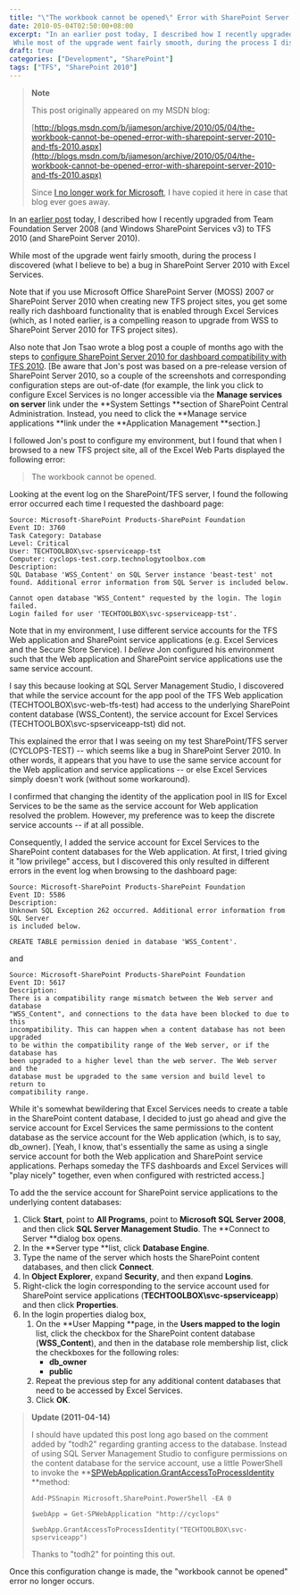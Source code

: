 ```yaml
---
title: "\"The workbook cannot be opened\" Error with SharePoint Server 2010 (and TFS 2010)"
date: 2010-05-04T02:50:00+08:00
excerpt: "In an earlier post today, I described how I recently upgraded from Team Foundation Server 2008 (and Windows SharePoint Services v3) to TFS 2010 (and SharePoint Server 2010). 
 While most of the upgrade went fairly smooth, during the process I discovered..."
draft: true
categories: ["Development", "SharePoint"]
tags: ["TFS", "SharePoint 2010"]
---
```


> **Note**
> 
> This post originally appeared on my MSDN blog:  
>   
> 
> [http://blogs.msdn.com/b/jjameson/archive/2010/05/04/the-workbook-cannot-be-opened-error-with-sharepoint-server-2010-and-tfs-2010.aspx](http://blogs.msdn.com/b/jjameson/archive/2010/05/04/the-workbook-cannot-be-opened-error-with-sharepoint-server-2010-and-tfs-2010.aspx)
> 
> Since [I no longer work for Microsoft](/blog/jjameson/2011/09/02/last-day-with-microsoft), I have copied it here in case that blog ever goes away.


In an [earlier post](/blog/jjameson/2010/05/04/upgrade-team-foundation-server-2008-to-tfs-2010-and-sharepoint-server-2010-overview) today, I described how I recently upgraded from Team Foundation Server 2008 (and Windows SharePoint Services v3) to TFS 2010 (and SharePoint Server 2010).

While most of the upgrade went fairly smooth, during the process I discovered (what I believe to be) a bug in SharePoint Server 2010 with Excel Services.

Note that if you use Microsoft Office SharePoint Server (MOSS) 2007 or SharePoint Server 2010 when creating new TFS project sites, you get some really rich dashboard functionality that is enabled through Excel Services (which, as I noted earlier, is a compelling reason to upgrade from WSS to SharePoint Server 2010 for TFS project sites).

Also note that Jon Tsao wrote a blog post a couple of months ago with the steps to [configure SharePoint Server 2010 for dashboard compatibility with TFS 2010](http://blogs.msdn.com/team_foundation/archive/2010/03/06/configuring-sharepoint-server-2010-beta-for-dashboard-compatibility-with-tfs-2010-beta2-rc.aspx). [Be aware that Jon's post was based on a pre-release version of SharePoint Server 2010, so a couple of the screenshots and corresponding configuration steps are out-of-date (for example, the link you click to configure Excel Services is no longer accessible via the **Manage services on server** link under the **System Settings **section of SharePoint Central Administration. Instead, you need to click the **Manage service applications **link under the **Application Management **section.]

I followed Jon's post to configure my environment, but I found that when I browsed to a new TFS project site, all of the Excel Web Parts displayed the following error:


> The workbook cannot be opened.


Looking at the event log on the SharePoint/TFS server, I found the following error occurred each time I requested the dashboard page:



    Source: Microsoft-SharePoint Products-SharePoint Foundation
    Event ID: 3760
    Task Category: Database
    Level: Critical
    User: TECHTOOLBOX\svc-spserviceapp-tst
    Computer: cyclops-test.corp.technologytoolbox.com
    Description:
    SQL Database 'WSS_Content' on SQL Server instance 'beast-test' not found. Additional error information from SQL Server is included below.
    
    Cannot open database "WSS_Content" requested by the login. The login failed.
    Login failed for user 'TECHTOOLBOX\svc-spserviceapp-tst'.



Note that in my environment, I use different service accounts for the TFS Web application and SharePoint service applications (e.g. Excel Services and the Secure Store Service). I *believe* Jon configured his environment such that the Web application and SharePoint service applications use the same service account.

I say this because looking at SQL Server Management Studio, I discovered that while the service account for the app pool of the TFS Web application (TECHTOOLBOX\svc-web-tfs-test) had access to the underlying SharePoint content database (WSS\_Content), the service account for Excel Services (TECHTOOLBOX\svc-spserviceapp-tst) did not.

This explained the error that I was seeing on my test SharePoint/TFS server (CYCLOPS-TEST) -- which seems like a bug in SharePoint Server 2010. In other words, it appears that you have to use the same service account for the Web application and service applications -- or else Excel Services simply doesn't work (without some workaround).

I confirmed that changing the identity of the application pool in IIS for Excel Services to be the same as the service account for Web application resolved the problem. However, my preference was to keep the discrete service accounts -- if at all possible.

Consequently, I added the service account for Excel Services to the SharePoint content databases for the Web application. At first, I tried giving it "low privilege" access, but I discovered this only resulted in different errors in the event log when browsing to the dashboard page:



    Source: Microsoft-SharePoint Products-SharePoint Foundation
    Event ID: 5586
    Description:
    Unknown SQL Exception 262 occurred. Additional error information from SQL Server 
    is included below.
    
    CREATE TABLE permission denied in database 'WSS_Content'.



and



    Source: Microsoft-SharePoint Products-SharePoint Foundation
    Event ID: 5617
    Description:
    There is a compatibility range mismatch between the Web server and database 
    "WSS_Content", and connections to the data have been blocked to due to this 
    incompatibility. This can happen when a content database has not been upgraded 
    to be within the compatibility range of the Web server, or if the database has 
    been upgraded to a higher level than the web server. The Web server and the 
    database must be upgraded to the same version and build level to return to 
    compatibility range.



While it's somewhat bewildering that Excel Services needs to create a table in the SharePoint content database, I decided to just go ahead and give the service account for Excel Services the same permissions to the content database as the service account for the Web application (which, is to say, db\_owner). [Yeah, I know, that's essentially the same as using a single service account for both the Web application and SharePoint service applications. Perhaps someday the TFS dashboards and Excel Services will "play nicely" together, even when configured with restricted access.]

To add the the service account for SharePoint service applications to the underlying content databases:

1. Click **Start**, point to **All Programs**, point to **Microsoft SQL Server 2008**, and then click **SQL Server Management Studio**. The **Connect to Server **dialog box opens.
2. In the **Server type **list, click **Database Engine**.
3. Type the name of the server which hosts the SharePoint content databases, and then click **Connect**.
4. In **Object Explorer**, expand **Security**, and then expand **Logins**.
5. Right-click the login corresponding to the service account used for SharePoint service applications (**TECHTOOLBOX\svc-spserviceapp**) and then click **Properties**.
6. In the login properties dialog box,
    1. On the **User Mapping **page, in the **Users mapped to the login** list, click the checkbox for the SharePoint content database (**WSS\_Content**), and then in the database role membership list, click the checkboxes for the following roles:
        - **db\_owner**
        - **public**
    2. Repeat the previous step for any additional content databases that need to be accessed by Excel Services.
    3. Click **OK**.



> **Update (2011-04-14)**
> 
> 
> I should have updated this post long ago based on the comment added by "todh2" regarding granting access to the database. Instead of using SQL Server Management Studio to configure permissions on the content database for the service account, use a little PowerShell to invoke the **[SPWebApplication.GrantAccessToProcessIdentity](http://msdn.microsoft.com/en-us/library/microsoft.sharepoint.administration.spwebapplication.grantaccesstoprocessidentity.aspx) **method:
> 
> 
> 
>     Add-PSSnapin Microsoft.SharePoint.PowerShell -EA 0
>     
>     $webApp = Get-SPWebApplication "http://cyclops"
>     
>     $webApp.GrantAccessToProcessIdentity("TECHTOOLBOX\svc-spserviceapp")
> 
> 
> 
> Thanks to "todh2" for pointing this out.


Once this configuration change is made, the "workbook cannot be opened" error no longer occurs.

